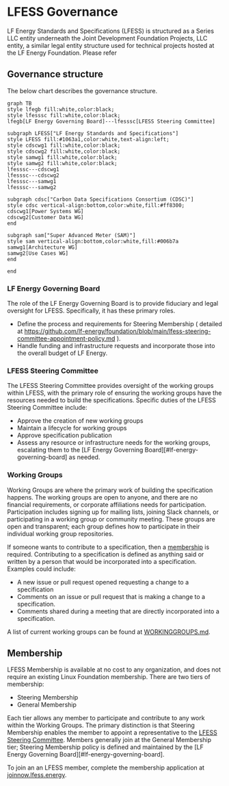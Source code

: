 # LFESS Governance

LF Energy Standards and Specifications (LFESS) is structured as a Series LLC entity underneath the Joint Development Foundation Projects, LLC entity, a similar legal entity structure used for technical projects hosted at the LF Energy Foundation. Please refer

## Governance structure

The below chart describes the governance structure.

```mermaid
graph TB
style lfegb fill:white,color:black;
style lfesssc fill:white,color:black;
lfegb[LF Energy Governing Board]---lfesssc[LFESS Steering Committee]

subgraph LFESS["LF Energy Standards and Specifications"]
style LFESS fill:#1063a1,color:white,text-align:left;
style cdscwg1 fill:white,color:black;
style cdscwg2 fill:white,color:black;
style samwg1 fill:white,color:black;
style samwg2 fill:white,color:black;
lfesssc---cdscwg1
lfesssc---cdscwg2
lfesssc---samwg1
lfesssc---samwg2

subgraph cdsc["Carbon Data Specifications Consortium (CDSC)"]
style cdsc vertical-align:bottom,color:white,fill:#ff8300;
cdscwg1[Power Systems WG]
cdscwg2[Customer Data WG]
end

subgraph sam["Super Advanced Meter (SAM)"]
style sam vertical-align:bottom,color:white,fill:#006b7a
samwg1[Architecture WG]
samwg2[Use Cases WG]
end

end
```

### LF Energy Governing Board

The role of the LF Energy Governing Board is to provide fiduciary and legal oversight for LFESS. Specifically, it has these primary roles.

- Define the process and requirements for Steering Membership ( detailed at https://github.com/lf-energy/foundation/blob/main/lfess-steering-committee-appointment-policy.md ).
- Handle funding and infrastructure requests and incorporate those into the overall budget of LF Energy.

### LFESS Steering Committee

The LFESS Steering Committee provides oversight of the working groups within LFESS, with the primary role of ensuring the working groups have the resources needed to build the specifications. Specific duties of the LFESS Steering Committee include:

- Approve the creation of new working groups
- Maintain a lifecycle for working groups
- Approve specification publication
- Assess any resource or infrastructure needs for the working groups, escalating them to the [LF Energy Governing Board][#lf-energy-governing-board] as needed.

### Working Groups

Working Groups are where the primary work of building the specification happens. The working groups are open to anyone, and there are no financial requirements, or corporate affiliations needs for participation. Participation includes signing up for mailing lists, joining Slack channels, or participating in a working group or community meeting. These groups are open and transparent; each group defines how to participate in their individual working group repositories.

If someone wants to contribute to a specification, then a [membership](#membership) is required. Contributing to a specification is defined as anything said or written by a person that would be incorporated into a specification. Examples could include:

- A new issue or pull request opened requesting a change to a specification
- Comments on an issue or pull request that is making a change to a specification.
- Comments shared during a meeting that are directly incorporated into a specification.

A list of current working groups can be found at [WORKINGGROUPS.md](WORKINGGROUPS.md).

## Membership

LFESS Membership is available at no cost to any organization, and does not require an existing Linux Foundation membership. There are two tiers of membership:

- Steering Membership
- General Membership

Each tier allows any member to participate and contribute to any work within the Working Groups. The primary distinction is that Steering Membership enables the member to appoint a representative to the [LFESS Steering Committee](#lfess-steering-committee). Members generally join at the General Membership tier; Steering Membership policy is defined and maintained by the [LF Energy Governing Board][#lf-energy-governing-board].

To join an an LFESS member, complete the membership application at [joinnow.lfess.energy](https://joinnow.lfess.energy).
